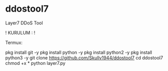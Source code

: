 # ddostool7
Layer7 DDoS Tool

! KURULUM : !

Termux:

pkg install git -y
pkg install python -y
pkg install python2 -y
pkg install python3 -y
git clone https://github.com/Skullv1944/ddostool7
cd ddostool7
chmod +x *
python layer7.py
